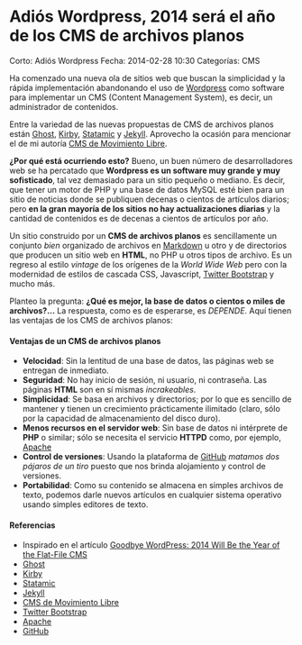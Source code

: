 Adiós Wordpress, 2014 será el año de los CMS de archivos planos
===============================================================

Corto: Adiós Wordpress
Fecha: 2014-02-28 10:30
Categorías: CMS

Ha comenzado una nueva ola de sitios web que buscan la simplicidad y la rápida implementación abandonando el uso de [Wordpress](http://wordpress.org/) como software para implementar un CMS (Content Management System), es decir, un administrador de contenidos.

Entre la variedad de las nuevas propuestas de CMS de archivos planos están [Ghost](https://ghost.org/), [Kirby](http://getkirby.com/), [Statamic](http://statamic.com/) y [Jekyll](http://jekyllrb.com/). Aprovecho la ocasión para mencionar el de mi autoría [CMS de Movimiento Libre](http://cms.movimientolibre.com/).

<!-- break -->

**¿Por qué está ocurriendo esto?** Bueno, un buen número de desarrolladores web se ha percatado que **Wordpress es un software muy grande y muy sofisticado**, tal vez demasiado para un sitio pequeño o mediano. Es decir, que tener un motor de PHP y una base de datos MySQL esté bien para un sitio de noticias donde se publiquen decenas o cientos de artículos diarios; pero **en la gran mayoría de los sitios no hay actualizaciones diarias** y la cantidad de contenidos es de decenas a cientos de artículos por año.

Un sitio construido por un **CMS de archivos planos** es sencillamente un conjunto _bien_ organizado de archivos en [Markdown](http://www.movimientolibre.com/categorias/markdown.html) u otro y de directorios que producen un sitio web en **HTML**, no PHP u otros tipos de archivo. Es un regreso al estilo _vintage_ de los orígenes de la _World Wide Web_ pero con la modernidad de estilos de cascada CSS, Javascript, [Twitter Bootstrap](http://getbootstrap.com/) y mucho más.

Planteo la pregunta: **¿Qué es mejor, la base de datos o cientos o miles de archivos?...** La respuesta, como es de esperarse, es _DEPENDE_. Aquí tienen las ventajas de los CMS de archivos planos:

#### Ventajas de un CMS de archivos planos

* **Velocidad**: Sin la lentitud de una base de datos, las páginas web se entregan de inmediato.
* **Seguridad**: No hay inicio de sesión, ni usuario, ni contraseña. Las páginas **HTML** son en sí mismas _incrakeables_.
* **Simplicidad**: Se basa en archivos y directorios; por lo que es sencillo de mantener y tienen un crecimiento prácticamente ilimitado (claro, sólo por la capacidad de almacenamiento del disco duro).
* **Menos recursos en el servidor web**: Sin base de datos ni intérprete de **PHP** o similar; sólo se necesita el servicio **HTTPD** como, por ejemplo, [Apache](http://httpd.apache.org/)
* **Control de versiones**: Usando la plataforma de [GitHub](http://github.com) _matamos dos pájaros de un tiro_ puesto que nos brinda alojamiento y control de versiones.
* **Portabilidad**: Como su contenido se almacena en simples archivos de texto, podemos darle nuevos artículos en cualquier sistema operativo usando simples editores de texto.

#### Referencias

* Inspirado en el artículo [Goodbye WordPress: 2014 Will Be the Year of the Flat-File CMS](http://www.typeandgrids.com/blog/goodbye-wordpress-2014-will-be-the-year-of-flat-file-cmses)
* [Ghost](https://ghost.org/)
* [Kirby](http://getkirby.com/)
* [Statamic](http://statamic.com/)
* [Jekyll](http://jekyllrb.com/)
* [CMS de Movimiento Libre](http://cms.movimientolibre.com/)
* [Twitter Bootstrap](http://getbootstrap.com/)
* [Apache](http://httpd.apache.org/)
* [GitHub](http://github.com)
